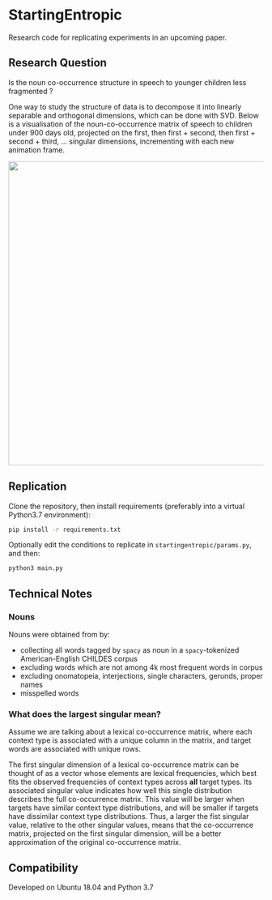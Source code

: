 # StartingEntropic

Research code for replicating experiments in an upcoming paper.

## Research Question

Is the noun co-occurrence structure in speech to younger children less fragmented ? 

One way to study the structure of data is to decompose it into linearly separable and orthogonal dimensions, 
which can be done with SVD.
Below is a visualisation of the noun-co-occurrence matrix of speech to children under 900 days old, 
projected on the first, then first + second, then first + second + third, ... singular dimensions, 
 incrementing with each new animation frame.

<div align="center">
 <img src="animations/readme1.gif" width="600">
</div>


## Replication

Clone the repository, then install requirements (preferably into a virtual Python3.7 environment):
```bash
pip install -r requirements.txt
```

Optionally edit the conditions to replicate in `startingentropic/params.py`, and then:

```bash
python3 main.py
```

## Technical Notes

### Nouns

Nouns were obtained from by:
- collecting all words tagged by `spacy` as noun in a `spacy`-tokenized American-English CHILDES corpus
- excluding words which are not among 4k most frequent words in corpus
- excluding onomatopeia, interjections, single characters, gerunds, proper names
- misspelled words

### What does the largest singular mean?

Assume we are talking about a lexical co-occurrence matrix, 
where each context type is associated with a unique column in the matrix,
and target words are associated with unique rows. 

The first singular dimension of a lexical co-occurrence matrix can be thought of as a vector 
whose elements are lexical frequencies, which best fits the observed frequencies of context types across __all__ target types.
Its associated singular value indicates how well this single distribution describes the full co-occurrence matrix.
This value will be larger when targets have similar context type distributions, 
and will be smaller if targets have dissimilar context type distributions.
Thus, a larger the fist singular value, relative to the other singular values, 
means that the co-occurrence matrix, projected on the first singular dimension,
will be a better approximation of the original co-occurrence matrix.

## Compatibility

Developed on Ubuntu 18.04 and Python 3.7